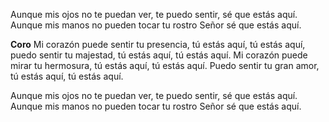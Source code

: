 Aunque mis ojos no te puedan ver, 
te puedo sentir, sé que estás aquí.
Aunque mis manos no pueden tocar 
tu rostro Señor sé que estás aquí.

**Coro**
Mi corazón puede sentir tu presencia, 
tú estás aquí, tú estás aquí, 
puedo sentir tu majestad, 
tú estás aquí, tú estás aquí.
Mi corazón puede mirar tu hermosura, 
tú estás aquí, tú estás aquí. 
Puedo sentir tu gran amor, 
tú estás aquí, tú estás aquí.

Aunque mis ojos no te puedan ver, 
te puedo sentir, sé que estás aquí.
Aunque mis manos no pueden tocar 
tu rostro Señor sé que estás aquí.
